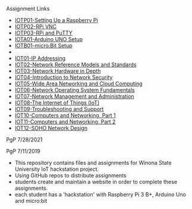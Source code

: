 Assignment Links
* <a href="https://eprof1.github.io/IOT/IOTP01/IOTP01.html" target="_blank">IOTP01-Setting Up a Raspberry Pi</a>
* <a href="https://eprof1.github.io/IOT/IOTP02/IOTP02.html" target="_blank">IOTP02-RPi VNC</a>
* <a href="https://eprof1.github.io/IOT/IOTP03/IOTP03.html" target="_blank">IOTP03-RPi and PuTTY</a>
* <a href="https://eprof1.github.io/IOT/IOTA01/IOTA01.html" target="_blank">IOTA01-Arduino UNO Setup</a>
* <a href="https://eprof1.github.io/IOT/IOTB01/IOTB01.html" target="_blank">IOTB01-micro:Bit Setup</a>
* 
* <a href="https://eprof1.github.io/IOT/IOT01/IOT01.html" target="_blank">IOT01-IP Addressing</a>
* <a href="https://eprof1.github.io/IOT/IOT02/IOT02.html" target="_blank">IOT02-Network Reference Models and Standards</a>
* <a href="https://eprof1.github.io/IOT/IOT03/IOT03.html" target="_blank">IOT03-Network Hardware in Depth</a>
* <a href="https://eprof1.github.io/IOT/IOT04/IOT04.html" target="_blank">IOT04-Introduction to Network Security</a>
* <a href="https://eprof1.github.io/IOT/IOT05/IOT05.html" target="_blank">IOT05-Wide Area Networking and Cloud Computing</a>
* <a href="https://eprof1.github.io/IOT/IOT06/IOT06.html" target="_blank">IOT06-Network Operating System Fundamentals</a>
* <a href="https://eprof1.github.io/IOT/IOT07/IOT07.html" target="_blank">IOT07-Network Management and Administration</a>
* <a href="https://eprof1.github.io/IOT/IOT08/IOT08.html" target="_blank">IOT08-The Internet of Things (IoT)</a>
* <a href="https://eprof1.github.io/IOT/IOT09/IOT09.html" target="_blank">IOT09-Troubleshooting and Support</a>
* <a href="https://eprof1.github.io/IOT/IOT10/IOT10.html" target="_blank">IOT10-Computers and Networking, Part 1</a>
* <a href="https://eprof1.github.io/IOT/IOT11/IOT11.html" target="_blank">IOT11-Computers and Networking, Part 2</a>
* <a href="https://eprof1.github.io/IOT/IOT12/IOT12.html" target="_blank">IOT12-SOHO Network Design</a>

PgP 7/28/2021


PgP 7/11/2019
   * This repository contains files and assignments for Winona State University IoT hackstation project.
   * Using GitHub repos to distribute assignments
   * students create and maintain a website in order to complete these assignments.
   * each student has a 'hackstation' with Raspberry Pi 3 B+, Arduino Uno and micro:bit


